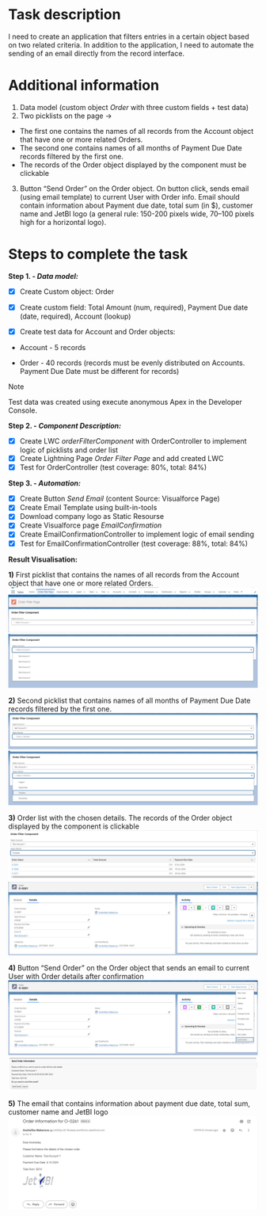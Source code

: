 # Task description
I need to create an application that filters entries in a certain object based on two related criteria. In addition to the application, I need to automate the sending of an email directly from the record interface.

# Additional information
1. Data model (custom object _Order_ with three custom fields + test data)
2. Two picklists on the page ->
- The first one contains the names of all records from the Account object that have one or more related Orders. 
- The second one contains names of all months of Payment Due Date records filtered by the first one. 
- The records of the Order object displayed by the component must be clickable 
3. Button “Send Order” on the Order object. On button click, sends email (using email template) to current User with Order info. Email should contain information about Payment due date, total sum (in $), customer name and JetBI logo (a general rule: 150-200 pixels wide, 70–100 pixels high for a horizontal logo).

# Steps to complete the task

**Step 1. - _Data model:_**

- [x] Create Custom object: Order

- [x] Create custom field: Total Amount (num, required), Payment Due date (date, required), Account (lookup)

- [x] Create test data for Account and Order objects:

- Account - 5 records

- Order - 40 records (records must be evenly distributed on Accounts.  Payment Due Date must be different for records)

> [!NOTE]
> Test data was created using execute anonymous Apex in the Developer Console.


**Step 2. - _Component Description:_**

- [x] Create LWC _orderFilterComponent_ with OrderController to implement logic of picklists and order list
- [x] Create Lightning Page _Order Filter Page_ and add created LWC
- [x] Test for OrderController (test coverage: 80%, total: 84%)

**Step 3. - _Automation:_**

- [x] Create Button _Send Email_ (content Source: Visualforce Page)
- [x] Create Email Template using built-in-tools
- [x] Download company logo as Static Resourse  
- [x] Create Visualforce page _EmailConfirmation_
- [x] Create EmailConfirmationController to implement logic of email sending
- [x] Test for EmailConfirmationController (test coverage: 88%, total: 84%)

**Result Visualisation:**

 **1)** First picklist that contains the names of all records from the Account object that have one or more related Orders.
 <img src="images\first_picklist.jpg"/>
 <img src="images\first_picklist1.jpg"/>

**2)** Second picklist that contains names of all months of Payment Due Date records filtered by the first one.
<img src="images\second_picklist.jpg"/>
<img src="images\seond_picklist1.jpg"/>

**3)** Order list with the chosen details. The records of the Order object displayed by the component is clickable
<img src="images\order_list.jpg"/>
<img src="images\order_details.jpg"/>

**4)** Button “Send Order” on the Order object that sends an email to current User with Order details after confirmation
<img src="images\button.jpg"/>
<img src="images\confirmation.jpg"/>

**5)** The email that contains information about payment due date, total sum, customer name and JetBI logo
<img src="images\email.jpg"/>




